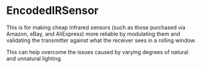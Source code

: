# EncodedIRSensor

This is for making cheap infrared sensors (such as those purchased via Amazon, eBay, and AliExpress) more reliable by modulating them and validating the transmitter against what the receiver sees in a rolling window.

This can help overcome the issues caused by varying degrees of natural and unnatural lighting.
